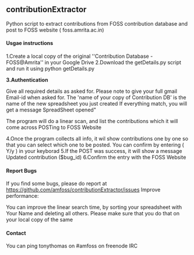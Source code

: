 <h2>contributionExtractor</h2>
Python script to extract contributions from FOSS contribution database and post to FOSS website ( foss.amrita.ac.in)

<h4>Usgae instructions</h4>
1.Create a local copy of the original ''Contribution Database - FOSS@Amrita'' in your Google Drive
2.Download the getDetails.py script and run it using  python getDetails.py

<b>3.Authentication</b>

Give all required details as asked for. Please note to give your full gmail Email-id when asked for. The 'name of your copy of Contribution DB' is the name of the new spreadsheet you just created
If everything match, you will get a message  SpreadSheet opened"

The program will do a linear scan, and list the contributions which it will come across
POSTing to FOSS Website

4.Once the program collects all info, it wil show contributions one by one so that you can select which one to be posted. You can confirm by entering ( Y/y )  in your keyborad
5.If the POST was success, it will show a message Updated contribution ($bug_id)
6.Confirm the entry with the FOSS Website
<h4>Report Bugs</h4>

If you find some bugs, please do report at https://github.com/amfoss/contributionExtractor/issues
Improve performance:

You can improve the linear search time, by sorting your spreadsheet with Your Name and deleting all others. Please make sure that you do that on your local copy of the same

<h4>Contact</h4>

You can ping tonythomas on #amfoss on freenode IRC
